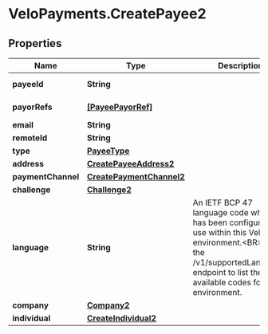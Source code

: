 # VeloPayments.CreatePayee2

## Properties

Name | Type | Description | Notes
------------ | ------------- | ------------- | -------------
**payeeId** | **String** |  | [optional] [readonly] 
**payorRefs** | [**[PayeePayorRef]**](PayeePayorRef.md) |  | [optional] [readonly] 
**email** | **String** |  | 
**remoteId** | **String** |  | 
**type** | [**PayeeType**](PayeeType.md) |  | 
**address** | [**CreatePayeeAddress2**](CreatePayeeAddress2.md) |  | 
**paymentChannel** | [**CreatePaymentChannel2**](CreatePaymentChannel2.md) |  | [optional] 
**challenge** | [**Challenge2**](Challenge2.md) |  | [optional] 
**language** | **String** | An IETF BCP 47 language code which has been configured for use within this Velo environment.&lt;BR&gt; See the /v1/supportedLanguages endpoint to list the available codes for an environment.  | [optional] 
**company** | [**Company2**](Company2.md) |  | [optional] 
**individual** | [**CreateIndividual2**](CreateIndividual2.md) |  | [optional] 


